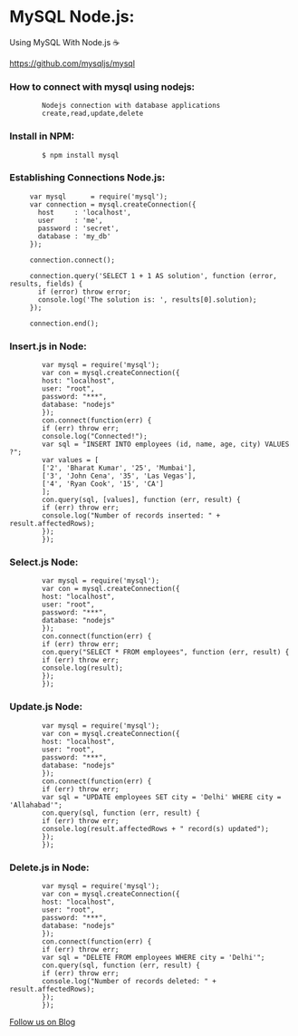 # MySQL Node.js:

Using MySQL With Node.js :coffee:

https://github.com/mysqljs/mysql

### How to connect with mysql using nodejs:


            Nodejs connection with database applications
            create,read,update,delete 

   
   ### Install in NPM:
   
      
            $ npm install mysql
            
  
  
  ### Establishing Connections Node.js:
  

         var mysql      = require('mysql');
         var connection = mysql.createConnection({
           host     : 'localhost',
           user     : 'me',
           password : 'secret',
           database : 'my_db'
         });

         connection.connect();

         connection.query('SELECT 1 + 1 AS solution', function (error, results, fields) {
           if (error) throw error;
           console.log('The solution is: ', results[0].solution);
         });

         connection.end();
         
                 
  ###  Insert.js in Node:

            var mysql = require('mysql');  
            var con = mysql.createConnection({  
            host: "localhost",  
            user: "root",  
            password: "***",  
            database: "nodejs"  
            });  
            con.connect(function(err) {  
            if (err) throw err;  
            console.log("Connected!");  
            var sql = "INSERT INTO employees (id, name, age, city) VALUES ?";  
            var values = [  
            ['2', 'Bharat Kumar', '25', 'Mumbai'],  
            ['3', 'John Cena', '35', 'Las Vegas'],  
            ['4', 'Ryan Cook', '15', 'CA']  
            ];  
            con.query(sql, [values], function (err, result) {  
            if (err) throw err;  
            console.log("Number of records inserted: " + result.affectedRows);  
            });  
            });       
            
            
 ### Select.js Node:

            var mysql = require('mysql');  
            var con = mysql.createConnection({  
            host: "localhost",  
            user: "root",  
            password: "***",  
            database: "nodejs"  
            });  
            con.connect(function(err) {  
            if (err) throw err;  
            con.query("SELECT * FROM employees", function (err, result) {  
            if (err) throw err;  
            console.log(result);  
            });  
            });                     


### Update.js Node:

            var mysql = require('mysql');  
            var con = mysql.createConnection({  
            host: "localhost",  
            user: "root",  
            password: "***",  
            database: "nodejs"  
            });  
            con.connect(function(err) {  
            if (err) throw err;  
            var sql = "UPDATE employees SET city = 'Delhi' WHERE city = 'Allahabad'";  
            con.query(sql, function (err, result) {  
            if (err) throw err;  
            console.log(result.affectedRows + " record(s) updated");  
            });  
            });
            

### Delete.js in Node:

            var mysql = require('mysql');  
            var con = mysql.createConnection({  
            host: "localhost",  
            user: "root",  
            password: "***",  
            database: "nodejs"  
            });  
            con.connect(function(err) {  
            if (err) throw err;  
            var sql = "DELETE FROM employees WHERE city = 'Delhi'";  
            con.query(sql, function (err, result) {  
            if (err) throw err;  
            console.log("Number of records deleted: " + result.affectedRows);  
            });  
            });  


                                                                                                






    
<a href="http://starwalt.in/Blogs/index.html">Follow us on Blog</a>




            
